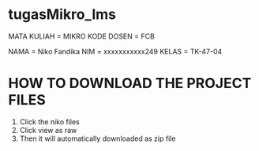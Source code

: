 # tugasMikro_lms

MATA KULIAH = MIKRO
KODE DOSEN  = FCB

NAMA  = Niko Fandika
NIM   = xxxxxxxxxxx249
KELAS = TK-47-04

# HOW TO DOWNLOAD THE PROJECT FILES
1) Click the niko files
2) Click view as raw
3) Then it will automatically downloaded as zip file
